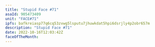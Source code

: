 ```yaml
---
title: "Stupid Face #71"
asaId: 905473409
unit: "FACE#71"
ipfs: bafkreiasp77q6cq53zvwg5lsputu7jhuwkdat5hpi6dsrjly4p2obr657m
description: "Stupid Face #71"
date: 2022-10-16T12:03:42Z
faceOfTheMonth:
---
```

